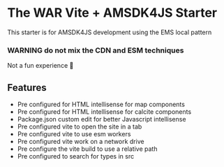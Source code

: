 # The WAR Vite + AMSDK4JS Starter
This starter is for AMSDK4JS development using the EMS local pattern

### WARNING do not mix the CDN and ESM techniques
Not a fun experience 🥺

## Features
  - Pre configured for HTML intellisense for map components
  - Pre configured for HTML intellisense for calcite components
  - Package.json custom edit for better Javascript intellisense
  - Pre configured vite to open the site in a tab
  - Pre configured vite to use esm workers
  - Pre configured vite work on a network drive
  - Pre configure the vite build to use a relative path
  - Pre configured to search for types in src